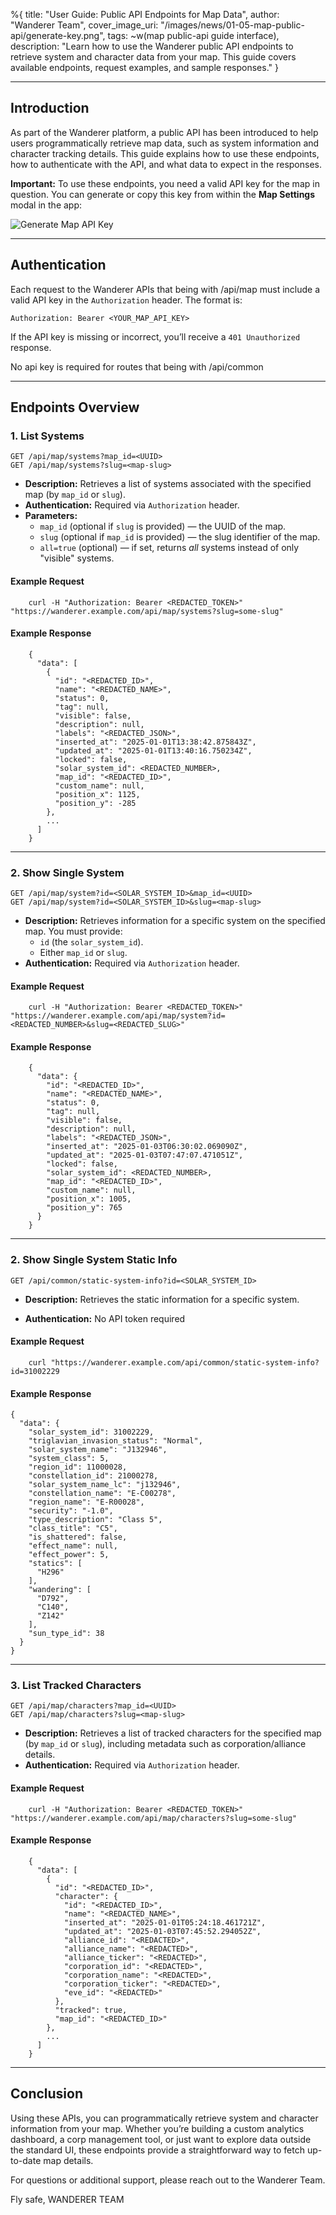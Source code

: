 %{
  title: "User Guide: Public API Endpoints for Map Data",
  author: "Wanderer Team",
  cover_image_uri: "/images/news/01-05-map-public-api/generate-key.png",
  tags: ~w(map public-api guide interface),
  description: "Learn how to use the Wanderer public API endpoints to retrieve system and character data from your map. This guide covers available endpoints, request examples, and sample responses."
}

---

## Introduction

As part of the Wanderer platform, a public API has been introduced to help users programmatically retrieve map data, such as system information and character tracking details. This guide explains how to use these endpoints, how to authenticate with the API, and what data to expect in the responses.

**Important:** To use these endpoints, you need a valid API key for the map in question. You can generate or copy this key from within the **Map Settings** modal in the app:

![Generate Map API Key](/images/news/01-05-map-public-api/generate-key.png "Generate Map API Key")

---

## Authentication

Each request to the Wanderer APIs that being with /api/map must include a valid API key in the `Authorization` header. The format is:

    Authorization: Bearer <YOUR_MAP_API_KEY>

If the API key is missing or incorrect, you’ll receive a `401 Unauthorized` response.

No api key is required for routes that being with /api/common

---

## Endpoints Overview

### 1. List Systems

    GET /api/map/systems?map_id=<UUID>
    GET /api/map/systems?slug=<map-slug>

- **Description:** Retrieves a list of systems associated with the specified map (by `map_id` or `slug`).
- **Authentication:** Required via `Authorization` header.
- **Parameters:**
  - `map_id` (optional if `slug` is provided) — the UUID of the map.
  - `slug` (optional if `map_id` is provided) — the slug identifier of the map.
  - `all=true` (optional) — if set, returns *all* systems instead of only "visible" systems.

#### Example Request
```
    curl -H "Authorization: Bearer <REDACTED_TOKEN>" "https://wanderer.example.com/api/map/systems?slug=some-slug"
```
#### Example Response
```
    {
      "data": [
        {
          "id": "<REDACTED_ID>",
          "name": "<REDACTED_NAME>",
          "status": 0,
          "tag": null,
          "visible": false,
          "description": null,
          "labels": "<REDACTED_JSON>",
          "inserted_at": "2025-01-01T13:38:42.875843Z",
          "updated_at": "2025-01-01T13:40:16.750234Z",
          "locked": false,
          "solar_system_id": <REDACTED_NUMBER>,
          "map_id": "<REDACTED_ID>",
          "custom_name": null,
          "position_x": 1125,
          "position_y": -285
        },
        ...
      ]
    }
```
---

### 2. Show Single System

    GET /api/map/system?id=<SOLAR_SYSTEM_ID>&map_id=<UUID>
    GET /api/map/system?id=<SOLAR_SYSTEM_ID>&slug=<map-slug>

- **Description:** Retrieves information for a specific system on the specified map. You must provide:
  - `id` (the `solar_system_id`).
  - Either `map_id` or `slug`.
- **Authentication:** Required via `Authorization` header.

#### Example Request
```
    curl -H "Authorization: Bearer <REDACTED_TOKEN>" "https://wanderer.example.com/api/map/system?id=<REDACTED_NUMBER>&slug=<REDACTED_SLUG>"
```
#### Example Response
```
    {
      "data": {
        "id": "<REDACTED_ID>",
        "name": "<REDACTED_NAME>",
        "status": 0,
        "tag": null,
        "visible": false,
        "description": null,
        "labels": "<REDACTED_JSON>",
        "inserted_at": "2025-01-03T06:30:02.069090Z",
        "updated_at": "2025-01-03T07:47:07.471051Z",
        "locked": false,
        "solar_system_id": <REDACTED_NUMBER>,
        "map_id": "<REDACTED_ID>",
        "custom_name": null,
        "position_x": 1005,
        "position_y": 765
      }
    }
```
---

### 2. Show Single System Static Info

    GET /api/common/static-system-info?id=<SOLAR_SYSTEM_ID>

- **Description:** Retrieves the static information for a specific system.

- **Authentication:** No API token required

#### Example Request
```
    curl "https://wanderer.example.com/api/common/static-system-info?id=31002229
```
#### Example Response
```
{
  "data": {
    "solar_system_id": 31002229,
    "triglavian_invasion_status": "Normal",
    "solar_system_name": "J132946",
    "system_class": 5,
    "region_id": 11000028,
    "constellation_id": 21000278,
    "solar_system_name_lc": "j132946",
    "constellation_name": "E-C00278",
    "region_name": "E-R00028",
    "security": "-1.0",
    "type_description": "Class 5",
    "class_title": "C5",
    "is_shattered": false,
    "effect_name": null,
    "effect_power": 5,
    "statics": [
      "H296"
    ],
    "wandering": [
      "D792",
      "C140",
      "Z142"
    ],
    "sun_type_id": 38
  }
}

```
---

### 3. List Tracked Characters

    GET /api/map/characters?map_id=<UUID>
    GET /api/map/characters?slug=<map-slug>

- **Description:** Retrieves a list of tracked characters for the specified map (by `map_id` or `slug`), including metadata such as corporation/alliance details.
- **Authentication:** Required via `Authorization` header.

#### Example Request
```
    curl -H "Authorization: Bearer <REDACTED_TOKEN>" "https://wanderer.example.com/api/map/characters?slug=some-slug"
```
#### Example Response
```
    {
      "data": [
        {
          "id": "<REDACTED_ID>",
          "character": {
            "id": "<REDACTED_ID>",
            "name": "<REDACTED_NAME>",
            "inserted_at": "2025-01-01T05:24:18.461721Z",
            "updated_at": "2025-01-03T07:45:52.294052Z",
            "alliance_id": "<REDACTED>",
            "alliance_name": "<REDACTED>",
            "alliance_ticker": "<REDACTED>",
            "corporation_id": "<REDACTED>",
            "corporation_name": "<REDACTED>",
            "corporation_ticker": "<REDACTED>",
            "eve_id": "<REDACTED>"
          },
          "tracked": true,
          "map_id": "<REDACTED_ID>"
        },
        ...
      ]
    }
```
---

## Conclusion

Using these APIs, you can programmatically retrieve system and character information from your map. Whether you’re building a custom analytics dashboard, a corp management tool, or just want to explore data outside the standard UI, these endpoints provide a straightforward way to fetch up-to-date map details.

For questions or additional support, please reach out to the Wanderer Team.

Fly safe,
WANDERER TEAM
